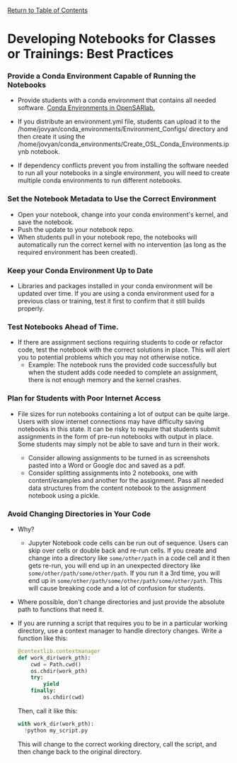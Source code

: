 [Return to Table of Contents](../user.md)

# Developing Notebooks for Classes or Trainings: Best Practices

### Provide a Conda Environment Capable of Running the Notebooks

* Provide students with a conda environment that contains all needed software. [Conda Environments in OpenSARlab.](conda_environments.md)

* If you distribute an environment.yml file, students can upload it to the /home/jovyan/conda_environments/Environment_Configs/ directory and then create it using the /home/jovyan/conda_environments/Create_OSL_Conda_Environments.ipynb notebook.

* If dependency conflicts prevent you from installing the software needed to run all your notebooks in a single environment, you will need to create multiple conda environments to run different notebooks.

### Set the Notebook Metadata to Use the Correct Environment

* Open your notebook, change into your conda environment's kernel, and save the notebook.
* Push the update to your notebook repo.
* When students pull in your notebook repo, the notebooks will automatically run the correct kernel with no intervention (as long as the required environment has been created).

### Keep your Conda Environment Up to Date

* Libraries and packages installed in your conda environment will be updated over time. If you are using a conda environment used for a previous class or training, test it first to confirm that it still builds properly. 

### Test Notebooks Ahead of Time.

* If there are assignment sections requiring students to code or refactor code, test the notebook with the correct solutions in place. This will alert you to potential problems which you may not otherwise notice.
    * Example: The notebook runs the provided code successfully but when the student adds code needed to complete an assignment, there is not enough memory and the kernel crashes.

### Plan for Students with Poor Internet Access

* File sizes for run notebooks containing a lot of output can be quite large. Users with slow internet connections may have difficulty saving notebooks in this state. It can be risky to require that students submit assignments in the form of pre-run notebooks with output in place. Some students may simply not be able to save and turn in their work.

    * Consider allowing assignments to be turned in as screenshots pasted into a Word or Google doc and saved as a pdf.
    * Consider splitting assignments into 2 notebooks, one with content/examples and another for the assignment. Pass all needed data structures from the content notebook to the assignment notebook using a pickle.
    
### Avoid Changing Directories in Your Code

* Why?
    * Jupyter Notebook code cells can be run out of sequence. Users can skip over cells or double back and re-run cells. If you create and change into a directory like `some/other/path` in a code cell and it then gets re-run, you will end up in an unexpected directory like `some/other/path/some/other/path`. If you run it a 3rd time, you will end up in `some/other/path/some/other/path/some/other/path`. This will cause breaking code and a lot of confusion for students.
    
* Where possible, don't change directories and just provide the absolute path to functions that need it.

* If you are running a script that requires you to be in a particular working directory, use a context manager to handle directory changes. Write a function like this:

    ```python
    @contextlib.contextmanager
    def work_dir(work_pth):
        cwd = Path.cwd()
        os.chdir(work_pth)
        try:
            yield
        finally:
            os.chdir(cwd)
    ``` 

    Then, call it like this:
    
    ```python
    with work_dir(work_pth):
      !python my_script.py  
    ```
  
  This will change to the correct working directory, call the script, and then change back to the original directory.
  
  

    

    